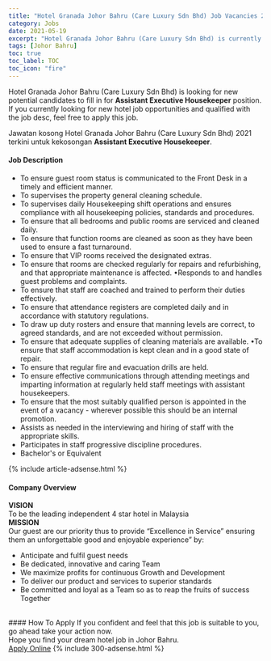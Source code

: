 ```yaml
---
title: "Hotel Granada Johor Bahru (Care Luxury Sdn Bhd) Job Vacancies 2021 - Assistant Executive Housekeeper" 
category: Jobs 
date: 2021-05-19 
excerpt: "Hotel Granada Johor Bahru (Care Luxury Sdn Bhd) is currently looking for suitable person to fill in the Assistant Executive Housekeeper which positioned at Johor Bahru" 
tags: [Johor Bahru] 
toc: true 
toc_label: TOC 
toc_icon: "fire" 
--- 
```


<p>Hotel Granada Johor Bahru (Care Luxury Sdn Bhd) is looking for new potential candidates to fill in for <b>Assistant Executive Housekeeper</b> position. If you currently looking for new hotel job opportunities and qualified with the job desc, feel free to apply this job.
</p>Jawatan kosong Hotel Granada Johor Bahru (Care Luxury Sdn Bhd) 2021 terkini untuk kekosongan <b>Assistant Executive Housekeeper</b>. 
<div><div><h4>Job Description</h4></div><div><div><span><div><ul><li>To ensure guest room status is communicated to the Front Desk in a timely and efficient manner.</li><li>To supervises the property general cleaning schedule.</li><li>To supervises daily Housekeeping shift operations and ensures compliance with all housekeeping policies, standards and procedures.</li><li>To ensure that all bedrooms and public rooms are serviced and cleaned daily.</li><li>To ensure that function rooms are cleaned as soon as they have been used to ensure a fast turnaround.</li><li>To ensure that VIP rooms received the designated extras.</li><li>To ensure that rooms are checked regularly for repairs and refurbishing, and that appropriate maintenance is affected. &#8226;Responds to and handles guest problems and complaints.</li><li>To ensure that staff are coached and trained to perform their duties effectively.</li><li>To ensure that attendance registers are completed daily and in accordance with statutory regulations.</li><li>To draw up duty rosters and ensure that manning levels are correct, to agreed standards, and are not exceeded without permission.</li><li>To ensure that adequate supplies of cleaning materials are available. &#8226;To ensure that staff accommodation is kept clean and in a good state of repair.</li><li>To ensure that regular fire and evacuation drills are held.</li><li>To ensure effective communications through attending meetings and imparting information at regularly held staff meetings with assistant housekeepers.</li><li>To ensure that the most suitably qualified person is appointed in the event of a vacancy - wherever possible this should be an internal promotion.</li><li>Assists as needed in the interviewing and hiring of staff with the appropriate skills.</li><li>Participates in staff progressive discipline procedures.</li><li>Bachelor's or Equivalent</li></ul></div></span></div></div></div> 
{% include article-adsense.html %} 
<div><div><h4>Company Overview</h4></div><div><div><span><div><div>
<div><strong>VISION</strong><br>
To be the leading independent 4 star hotel in Malaysia</div>
<div><strong>MISSION</strong><br>
Our guest are our priority thus to provide &#8220;Excellence in Service&#8221; ensuring them an unforgettable good and enjoyable experience&#8221; by:</div>
<ul>
<li>Anticipate and fulfil guest needs</li>
<li>Be dedicated, innovative and caring Team</li>
<li>We maximize profits for continuous Growth and Development</li>
<li>To deliver our product and services to superior standards</li>
<li>Be committed and loyal as a Team so as to reap the fruits of success Together<br>
	&#160;</li>
</ul>
</div></div></span></div></div></div> 
#### How To Apply 
If you confident and feel that this job is suitable to you, go ahead take your action now. <br/> 
Hope you find your dream hotel job in Johor Bahru. <br/> 
<a href="https://www.jobstreet.com.my/en/job/assistant-executive-housekeeper-4570534?jobId=jobstreet-my-job-4570534" class="btn btn--info" target="_blank" rel="nofollow noopenner">Apply Online</a> 
{% include 300-adsense.html %} 